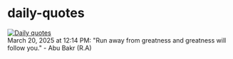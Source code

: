 # daily-quotes
[![Daily quotes](https://github.com/ceepu8/daily-quotes/actions/workflows/daily-quote.yml/badge.svg)](https://github.com/ceepu8/daily-quotes/actions/workflows/daily-quote.yml)<br/>
March 20, 2025 at 12:14 PM: "Run away from greatness and greatness will follow you." - Abu Bakr (R.A)
